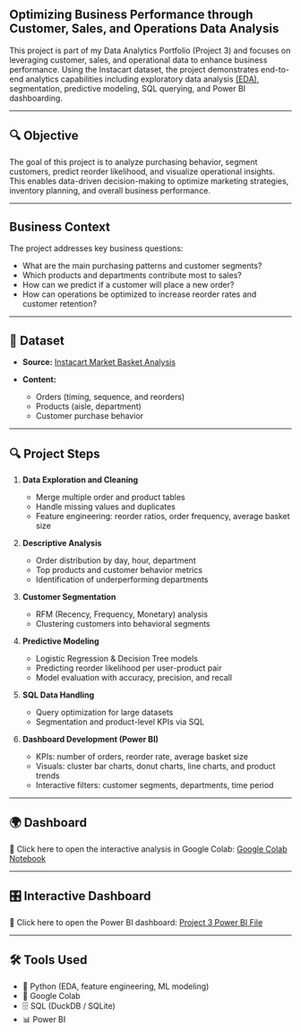 ## Optimizing Business Performance through Customer, Sales, and Operations Data Analysis

This project is part of my Data Analytics Portfolio (Project 3) and focuses on leveraging customer, sales, and operational data to enhance business performance. Using the Instacart dataset, the project demonstrates end-to-end analytics capabilities including exploratory data analysis [(EDA)](https://github.com/Nizar-Gadari/Project-3/blob/main/EDA%20using%20Power%20BI.pdf), segmentation, predictive modeling, SQL querying, and Power BI dashboarding.
________________________________________
## 🔍 Objective

The goal of this project is to analyze purchasing behavior, segment customers, predict reorder likelihood, and visualize operational insights. This enables data-driven decision-making to optimize marketing strategies, inventory planning, and overall business performance.
________________________________________
## Business Context

The project addresses key business questions:

* What are the main purchasing patterns and customer segments?
* Which products and departments contribute most to sales?
* How can we predict if a customer will place a new order?
* How can operations be optimized to increase reorder rates and customer retention?
________________________________________
## 📑 Dataset

* **Source:** [Instacart Market Basket Analysis](https://www.kaggle.com/datasets/psparks/instacart-market-basket-analysis/data)
* **Content:**

  * Orders (timing, sequence, and reorders)
  * Products (aisle, department)
  * Customer purchase behavior
________________________________________
## 🔍 Project Steps

1. **Data Exploration and Cleaning**

   * Merge multiple order and product tables
   * Handle missing values and duplicates
   * Feature engineering: reorder ratios, order frequency, average basket size
2. **Descriptive Analysis**

   * Order distribution by day, hour, department
   * Top products and customer behavior metrics
   * Identification of underperforming departments
3. **Customer Segmentation**

   * RFM (Recency, Frequency, Monetary) analysis
   * Clustering customers into behavioral segments
4. **Predictive Modeling**

   * Logistic Regression & Decision Tree models
   * Predicting reorder likelihood per user-product pair
   * Model evaluation with accuracy, precision, and recall
5. **SQL Data Handling**

   * Query optimization for large datasets
   * Segmentation and product-level KPIs via SQL
6. **Dashboard Development (Power BI)**

   * KPIs: number of orders, reorder rate, average basket size
   * Visuals: cluster bar charts, donut charts, line charts, and product trends
   * Interactive filters: customer segments, departments, time period
________________________________________
## 🌍 Dashboard

🔗 Click here to open the interactive analysis in Google Colab:
[Google Colab Notebook](https://colab.research.google.com/drive/14xBzfE8medboLO-NO9E-WdThDmNxZw37) 
________________________________________
## 🎛️ Interactive Dashboard

🔗 Click here to open the Power BI dashboard:
[Project 3 Power BI File](https://github.com/Nizar-Gadari/Project-3/raw/refs/heads/main/Project%203.pbix) 
________________________________________
## 🛠️ Tools Used

* 🐍 Python (EDA, feature engineering, ML modeling)
* 🧪 Google Colab
* 🗄️ SQL (DuckDB / SQLite)
* 📊 Power BI

